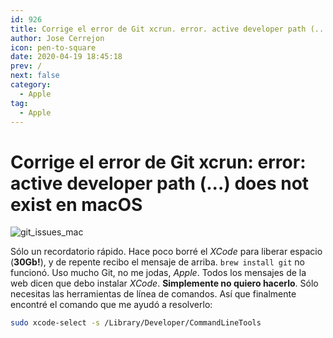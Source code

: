 ```yaml
---
id: 926
title: Corrige el error de Git xcrun. error. active developer path (...) does not exist en macOS
author: Jose Cerrejon
icon: pen-to-square
date: 2020-04-19 18:45:18
prev: /
next: false
category:
  - Apple
tag:
  - Apple
---
```


# Corrige el error de Git xcrun: error: active developer path (...) does not exist en macOS

![git_issues_mac](/images/2020/04/git_issues_mac.png)

Sólo un recordatorio rápido. Hace poco borré el *XCode* para liberar espacio (**30Gb!**), y de repente recibo el mensaje de arriba. ``` brew install git ``` no funcionó. Uso mucho Git, no me jodas, *Apple*. Todos los mensajes de la web dicen que debo instalar *XCode*. **Simplemente no quiero hacerlo**. Sólo necesitas las herramientas de línea de comandos. Así que finalmente encontré el comando que me ayudó a resolverlo:

```bash
sudo xcode-select -s /Library/Developer/CommandLineTools
```


